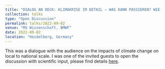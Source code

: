 ```yaml
---
title: "DIALOG AN DECK: KLIMAKRISE IM DETAIL – WAS KANN PASSIEREN? WIE SIND WIR VORBEREITET?"
collection: talks
type: "Open Discussion"
permalink: talks/2022-09-02
venue: "MS Wissenschaft, BMWF"
date: 2022-09-02
location: "Heidelberg, Germany"
---
```


This was a dialogue with the audience on the impacts of climate change on local to national scale. I was one of the invited guests to open the discussion with scientific input, please find details [here](https://www.uni-heidelberg.de/de/newsroom/im-dialog-mit-der-oeffentlichkeit-klimakrise-was-kann-passieren).
